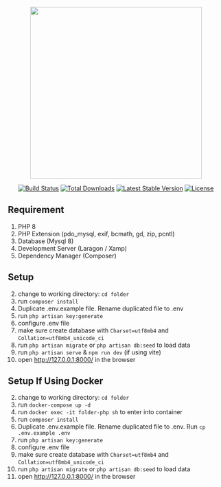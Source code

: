 <p align="center"><a href="https://laravel.com" target="_blank"><img src="https://raw.githubusercontent.com/laravel/art/master/logo-lockup/5%20SVG/2%20CMYK/1%20Full%20Color/laravel-logolockup-cmyk-red.svg" width="400"></a></p>

<p align="center">
<a href="https://travis-ci.org/laravel/framework"><img src="https://travis-ci.org/laravel/framework.svg" alt="Build Status"></a>
<a href="https://packagist.org/packages/laravel/framework"><img src="https://img.shields.io/packagist/dt/laravel/framework" alt="Total Downloads"></a>
<a href="https://packagist.org/packages/laravel/framework"><img src="https://img.shields.io/packagist/v/laravel/framework" alt="Latest Stable Version"></a>
<a href="https://packagist.org/packages/laravel/framework"><img src="https://img.shields.io/packagist/l/laravel/framework" alt="License"></a>
</p>

## Requirement
1.    PHP 8
2.    PHP Extension (pdo_mysql, exif, bcmath, gd, zip, pcntl)
3.    Database (Mysql 8)
4.    Development Server (Laragon / Xamp)
5.    Dependency Manager (Composer) 

## Setup
<!-- 1.    git clone [https://github.com/amrsyfiq)  -->
2.    change to working directory: `cd folder` 
3.    run `composer install` 
4.    Duplicate .env.example file. Rename duplicated file to .env
5.    run `php artisan key:generate` 
6.    configure .env file
7.    make sure create database with `Charset=utf8mb4` and `Collation=utf8mb4_unicode_ci`
8.    run `php artisan migrate` or `php artisan db:seed` to load data
9.    run `php artisan serve` & `npm run dev` (if using vite)
8.    open http://127.0.0.1:8000/ in the browser

## Setup If Using Docker
<!-- 1.    git clone [https://github.com/amrsyfiq)  -->
2.    change to working directory: `cd folder` 
3.    run `docker-compose up -d` 
4.    run `docker exec -it folder-php sh` to enter into container
5.    run `composer install` 
6.    Duplicate .env.example file. Rename duplicated file to .env. Run `cp .env.example .env`
7.    run `php artisan key:generate`
8.    configure .env file
9.    make sure create database with `Charset=utf8mb4` and `Collation=utf8mb4_unicode_ci`
10.   run `php artisan migrate` or `php artisan db:seed` to load data
11.   open http://127.0.0.1:8000/ in the browser
